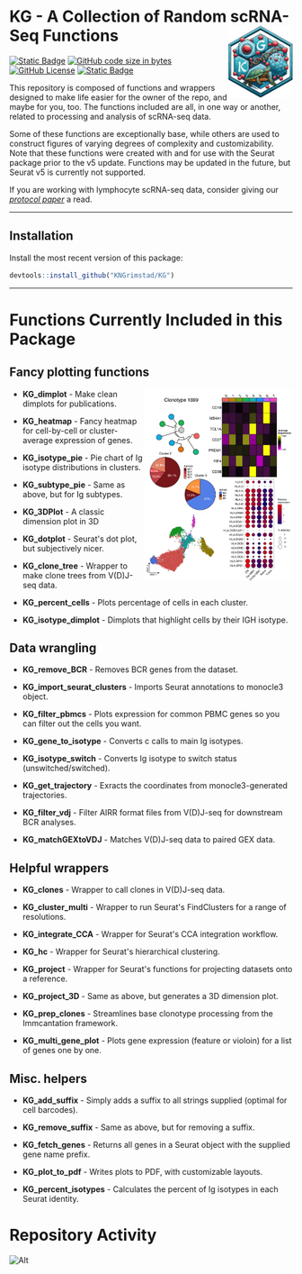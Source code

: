 <h1>
  KG - A Collection of Random scRNA-Seq Functions
&nbsp;<img align = "right" src = "images/KG_logotype.png" width = "114.3" height = "127.275">
</h1>

<!-- badges: start -->
[![Static Badge](https://img.shields.io/badge/Version-0.1.0-lightblue)](https://github.com/KNGrimstad/KG/releases/tag/v0.1.0)
[![GitHub code size in bytes](https://img.shields.io/github/languages/code-size/KNGrimstad/KG)](https://github.com/KNGrimstad/KG)
[![GitHub License](https://img.shields.io/github/license/KNGrimstad/KG)](https://github.com/KNGrimstad/KG?tab=MIT-1-ov-file)
[![Static Badge](https://img.shields.io/badge/repo%20status-active-lightgreen)](https://www.repostatus.org/#active)
<!-- badges: end -->
This repository is composed of functions and wrappers designed to make life easier for the owner of the repo, and maybe for you, too. The functions included are all, in one way or another, related to processing and analysis of scRNA-seq data. 

Some of these functions are exceptionally base, while others are used to construct figures of varying degrees of complexity and customizability. Note that these functions were created with and for use with the Seurat package prior to the v5 update. Functions may be updated in the future, but Seurat v5 is currently not supported.

If you are working with lymphocyte scRNA-seq data, consider giving our [*protocol paper*](https://doi.org/10.1093/bfgp/elac044) a read.

---
## Installation
Install the most recent version of this package: 
```r
devtools::install_github("KNGrimstad/KG")
```
---
# Functions Currently Included in this Package
## Fancy plotting functions 
<img align = "right" src = "images/example_plots4.png" width = "265" height = "340">

* **KG_dimplot** - Make clean dimplots for publications.

* **KG_heatmap** - Fancy heatmap for cell-by-cell or cluster-average expression of genes.

* **KG_isotype_pie** - Pie chart of Ig isotype distributions in clusters.

* **KG_subtype_pie** - Same as above, but for Ig subtypes.

* **KG_3DPlot** - A classic dimension plot in 3D

* **KG_dotplot** - Seurat's dot plot, but subjectively nicer.

* **KG_clone_tree** - Wrapper to make clone trees from V(D)J-seq data.

* **KG_percent_cells** - Plots percentage of cells in each cluster.

* **KG_isotype_dimplot** - Dimplots that highlight cells by their IGH isotype.

## Data wrangling
* **KG_remove_BCR** - Removes BCR genes from the dataset. 

* **KG_import_seurat_clusters** - Imports Seurat annotations to monocle3 object.

* **KG_filter_pbmcs** - Plots expression for common PBMC genes so you can filter out the cells you want.

* **KG_gene_to_isotype** - Converts c calls to main Ig isotypes.

* **KG_isotype_switch** - Converts Ig isotype to switch status (unswitched/switched).

* **KG_get_trajectory** - Exracts the coordinates from monocle3-generated trajectories.

* **KG_filter_vdj** - Filter AIRR format files from V(D)J-seq for downstream BCR analyses.

* **KG_matchGEXtoVDJ** - Matches V(D)J-seq data to paired GEX data.

## Helpful wrappers
* **KG_clones** - Wrapper to call clones in V(D)J-seq data.

* **KG_cluster_multi** - Wrapper to run Seurat's FindClusters for a range of resolutions.

* **KG_integrate_CCA** - Wrapper for Seurat's CCA integration workflow. 

* **KG_hc** - Wrapper for Seurat's hierarchical clustering.

* **KG_project** - Wrapper for Seurat's functions for projecting datasets onto a reference.

* **KG_project_3D** - Same as above, but generates a 3D dimension plot. 

* **KG_prep_clones** - Streamlines base clonotype processing from the Immcantation framework.

* **KG_multi_gene_plot** - Plots gene expression (feature or violoin) for a list of genes one by one.

## Misc. helpers
* **KG_add_suffix** - Simply adds a suffix to all strings supplied (optimal for cell barcodes).

* **KG_remove_suffix** - Same as above, but for removing a suffix.

* **KG_fetch_genes** - Returns all genes in a Seurat object with the supplied gene name prefix.

* **KG_plot_to_pdf** - Writes plots to PDF, with customizable layouts.

* **KG_percent_isotypes** - Calculates the percent of Ig isotypes in each Seurat identity.

# Repository Activity
![Alt](https://repobeats.axiom.co/api/embed/9baa88e7488279b7170d442f240ed5cc46abfd5a.svg "Repobeats analytics image")
